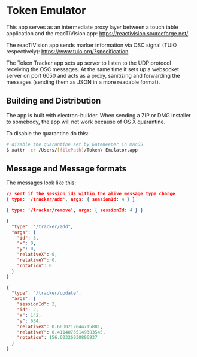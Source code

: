 # Token Emulator

This app serves as an intermediate proxy layer between a touch table application and the reacTIVision app: https://reactivision.sourceforge.net/

The reacTIVision app sends marker information via OSC signal (TUIO respectively): https://www.tuio.org/?specification

The Token Tracker app sets up server to listen to the UDP protocol receiving the OSC messages.
At the same time it sets up a websocket server on port 6050 and acts as a proxy, sanitizing and forwarding the messages (sending them as JSON in a more readable format).

## Building and Distribution

The app is built with electron-builder. When sending a ZIP or DMG installer to somebody, the app will not work because of OS X quarantine.

To disable the quarantine do this:

```bash
# disable the quarantine set by GateKeeper in macOS
$ xattr -cr /Users/[filePath]/Token\ Emulator.app
```

## Message and Message formats

The messages look like this:

```json
// sent if the session ids within the alive message type change
{ type: '/tracker/add', args: { sessionId: 4 } }

{ type: '/tracker/remove', args: { sessionId: 4 } }
```

```json
{
  "type": "/tracker/add",
  "args": {
    "id": 3,
    "x": 0,
    "y": 0,
    "relativeX": 0,
    "relativeY": 0,
    "rotation": 0
  }
}
```

```json
{
  "type": "/tracker/update",
  "args": {
    "sessionId": 2,
    "id": 2,
    "x": 142,
    "y": 634,
    "relativeX": 0.6030212044715881,
    "relativeY": 0.41140735149383545,
    "rotation": 156.60326030896937
  }
}
```
